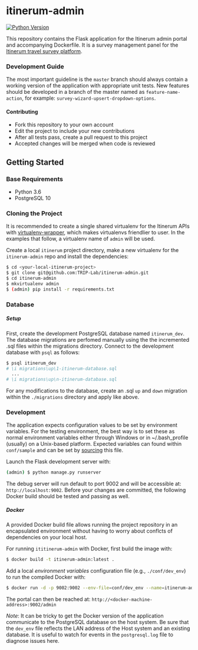 # itinerum-admin

[![Python Version](https://img.shields.io/badge/Python-2.7-blue.svg?style=flat-square)]()


This repository contains the Flask application for the Itinerum admin portal and accompanying Dockerfile. It is a survey management panel for the [Itinerum travel survey platform](https://itinerum.ca/).

### Development Guide

The most important guideline is the `master` branch should always contain a working version of the application with appropriate unit tests. New features should be developed in a branch of the master named  as `feature-name-action`, for example: `survey-wizard-upsert-dropdown-options`.

#### Contributing

- Fork this repository to your own account
- Edit the project to include your new contributions
- After all tests pass, create a pull request to this project
- Accepted changes will be merged when code is reviewed

## Getting Started

### Base Requirements
- Python 3.6
- PostgreSQL 10

### Cloning the Project

It is recommended to create a single shared virtualenv for the Itinerum APIs with [virtualenv-wrapper](http://virtualenvwrapper.readthedocs.io), which makes virtualenvs friendlier to user. In the examples that follow, a virtualenv name of `admin` will be used.

Create a local `itinerum` project directory, make a new virtualenv for the `itinerum-admin` repo and install the dependencies:

```bash
$ cd <your-local-itinerum-project>
$ git clone git@github.com:TRIP-Lab/itinerum-admin.git
$ cd itinerum-admin
$ mkvirtualenv admin
$ (admin) pip install -r requirements.txt
```

### Database

##### Setup

First, create the development PostgreSQL database named `itinerum_dev`. The database migrations are perfomed manually using the the incremented .sql files within the migrations directory. Connect to the development database with `psql` as follows:

```bash
$ psql itinerum_dev
# \i migrations\up\1-itinerum-database.sql
  ...
# \i migrations\up\n-itinerum-database.sql
```

For any modifications to the database, create an .sql `up` and `down` migration within the `./migrations` directory and apply like above.

### Development

The application expects configuration values to be set by environment variables. For the testing environment, the best way is to set these as normal environment variables either through Windows or in ~/.bash_profile (usually) on a Unix-based platform. Expected variables can found within `conf/sample` and can be set by [sourcing](https://en.wikipedia.org/wiki/Source_(command)) this file.

Launch the Flask development server with:

````Bash
(admin) $ python manage.py runserver
````

The debug server will run default to port 9002 and will be accessible at: `http://localhost:9002`. Before your changes are committed, the following Docker build should be tested and passing as well.



##### Docker

A provided Docker build file allows running the project repository in an encapsulated environment without having to worry about conflcts of dependencies on your local host. 

For running `ititinerum-admin` with Docker, first build the image with:

```bash
$ docker build -t itinerum-admin:latest .
```



Add a local _environment variables_ configuration file (e.g., `./conf/dev_env`) to run the compiled Docker with:

```bash
$ docker run -d -p 9002:9002 --env-file=conf/dev_env --name=itinerum-admin itinerum-admin:latest
```

The portal can then be reached at: `http://<docker-machine-address>:9002/admin`

*Note*: It can be tricky to get the Docker version of the application communicate to the PostgreSQL database on the host system. Be sure that the `dev_env` file reflects the LAN address of the Host system and an existing database. It is useful to watch for events in the `postgresql.log` file to diagnose issues here.
